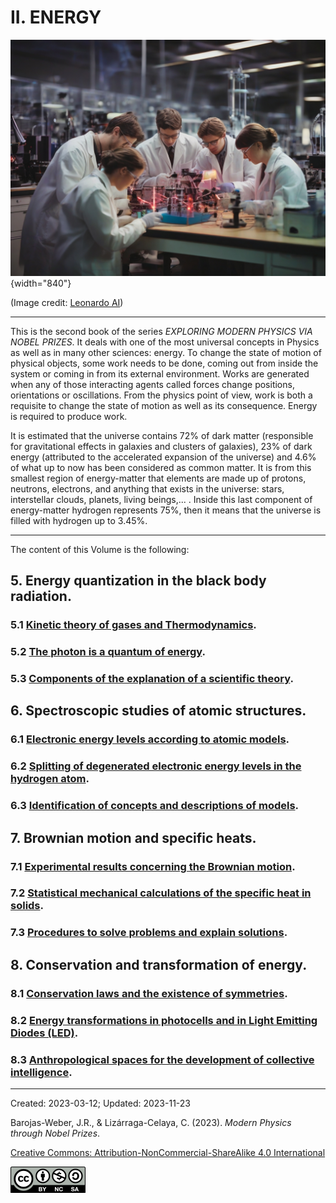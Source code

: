 # II.  ENERGY

![Energy](../figs/Leonardo_Diffusion_Energy.jpg){width="840"}

(Image credit: [Leonardo AI](https://leonardo.ai/))

***

This is the second book of the series _EXPLORING MODERN PHYSICS VIA NOBEL PRIZES_. It deals with one of the most universal concepts in Physics as well as in many other sciences: energy. To change the state of motion of physical objects, some work needs to be done, coming out from inside the system or coming in from its external environment. Works are generated when any of those interacting agents called forces change positions, orientations or oscillations. From the physics point of view, work is both a requisite to change the state of motion as well as its consequence. Energy is required to produce work.

It is estimated that the universe contains 72% of dark matter (responsible for gravitational effects in galaxies and clusters of galaxies), 23% of dark energy (attributed to the accelerated expansion of the universe) and 4.6% of what up to now has been considered as common matter. It is from this smallest region of energy-matter that elements are made up of protons, neutrons, electrons, and anything that exists in the universe: stars, interstellar clouds, planets, living beings,... . Inside this last component of energy-matter hydrogen represents 75%, then it means that the universe is filled with hydrogen up to 3.45%.

***

The content of this Volume is the following:

## 5.  Energy quantization in the black body radiation.  

### 5.1	[Kinetic theory of gases and Thermodynamics](./vol-II/vol-II-chap-5-sect-1.md).
### 5.2	[The photon is a quantum of energy](./vol-II/vol-II-chap-5-sect-2.md).
### 5.3	[Components of the explanation of a scientific theory](./vol-II/vol-II-chap-5-sect-3.md).

## 6.	Spectroscopic studies of atomic structures.
### 6.1	 [Electronic energy levels according to atomic models](./vol-II/vol-II-chap-6-sect-1.md).
### 6.2	 [Splitting of degenerated electronic energy levels in the hydrogen atom](./vol-II/vol-II-chap-6-sect-2.md).
### 6.3	 [Identification of concepts and descriptions of models](./vol-II/vol-II-chap-6-sect-3.md).

## 7.	 Brownian motion and specific heats.
### 7.1	 [Experimental results concerning the Brownian motion](./vol-II/vol-II-chap-7-sect-1.md).
### 7.2	 [Statistical mechanical calculations of the specific heat in solids](./vol-II/vol-II-chap-7-sect-2.md).
### 7.3	 [Procedures to solve problems and explain solutions](./vol-II/vol-II-chap-7-sect-3.md).

## 8.	  Conservation and transformation of energy.

### 8.1	 [Conservation laws and the existence of symmetries](./vol-II/vol-II-chap-8-sect-1.md).
### 8.2	[Energy transformations in photocells and in Light Emitting Diodes (LED)](./vol-II/vol-II-chap-8-sect-2.md).
### 8.3	[Anthropological spaces for the development of collective intelligence](./vol-II/vol-II-chap-8-sect-3.md).

***

Created: 2023-03-12; Updated: 2023-11-23

Barojas-Weber, J.R., & Lizárraga-Celaya, C. (2023). _Modern Physics through Nobel Prizes_.

[Creative Commons:  Attribution-NonCommercial-ShareAlike 4.0 International](https://creativecommons.org/licenses/by-nc-sa/4.0/legalcode)

<img src="../figs/cc-by-nc-sa_icon.png">

